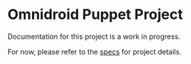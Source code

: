 # Omnidroid Puppet Project
Documentation for this project is a work in progress.

For now, please refer to the [specs](specs.yaml) for project details.
